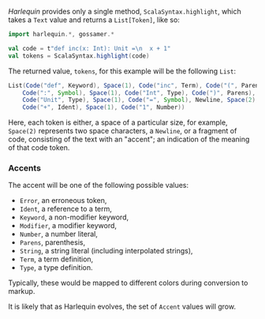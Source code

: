 _Harlequin_ provides only a single method, `ScalaSyntax.highlight`, which takes a `Text` value and
returns a `List[Token]`, like so:
```scala
import harlequin.*, gossamer.*

val code = t"def inc(x: Int): Unit =\n  x + 1"
val tokens = ScalaSyntax.highlight(code)
```

The returned value, `tokens`, for this example will be the following `List`:
```scala
List(Code("def", Keyword), Space(1), Code("inc", Term), Code("(", Parens), Code("x", Term),
    Code(":", Symbol), Space(1), Code("Int", Type), Code(")", Parens), Code(":", Symbol), Space(1),
    Code("Unit", Type), Space(1), Code("=", Symbol), Newline, Space(2), Code("x", Ident), Space(1),
    Code("+", Ident), Space(1), Code("1", Number))
```

Here, each token is either, a space of a particular size, for example, `Space(2)` represents two
space characters, a `Newline`, or a fragment of code, consisting of the text with an "accent"; an
indication of the meaning of that code token.

### Accents

The accent will be one of the following possible values:

- `Error`, an erroneous token,
- `Ident`, a reference to a term,
- `Keyword`, a non-modifier keyword,
- `Modifier`, a modifier keyword,
- `Number`, a number literal,
- `Parens`, parenthesis,
- `String`, a string literal (including interpolated strings),
- `Term`, a term definition,
- `Type`, a type definition.

Typically, these would be mapped to different colors during conversion to markup.

It is likely that as Harlequin evolves, the set of `Accent` values will grow.

